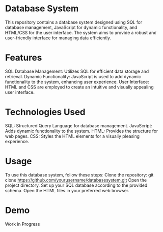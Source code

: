 # Database System
 This repository contains a database system designed using SQL for database management, JavaScript for dynamic functionality, and HTML/CSS for the user interface. The system aims to provide a robust and user-friendly interface for managing data efficiently.

# Features
SQL Database Management: Utilizes SQL for efficient data storage and retrieval.
Dynamic Functionality: JavaScript is used to add dynamic functionality to the system, enhancing user experience.
User Interface: HTML and CSS are employed to create an intuitive and visually appealing user interface.

# Technologies Used
SQL: Structured Query Language for database management.
JavaScript: Adds dynamic functionality to the system.
HTML: Provides the structure for web pages.
CSS: Styles the HTML elements for a visually pleasing experience.

# Usage
To use this database system, follow these steps:
Clone the repository: git clone https://github.com/yourusername/databasesystem.git
Open the project directory.
Set up your SQL database according to the provided schema.
Open the HTML files in your preferred web browser.

# Demo
Work in Progress
